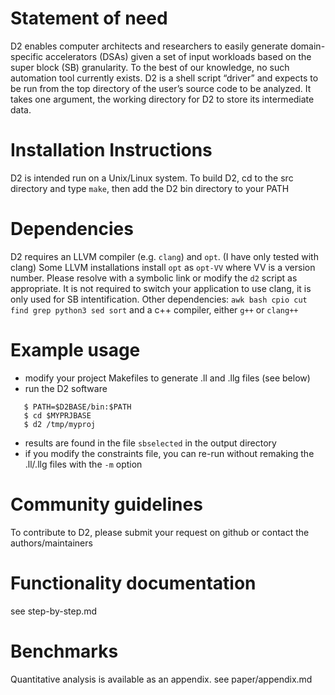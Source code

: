 # Statement of need
D2 enables computer architects and researchers to easily generate domain-specific accelerators (DSAs) given a set of input workloads based on the super block (SB) granularity. To the best of our knowledge, no such automation tool currently exists. D2 is a shell script “driver” and expects to be run from the top directory of the user’s source code to be analyzed. It takes one argument, the working directory for D2 to store its intermediate data.

# Installation Instructions

D2 is intended run on a Unix/Linux system. To build D2, cd to the src directory and type `make`, then add the D2 bin directory to your PATH

# Dependencies
D2 requires an LLVM compiler (e.g. `clang`) and `opt`. (I have only tested with clang)
Some LLVM installations install `opt` as `opt-VV` where VV is a version number. Please resolve with a symbolic link or modify the `d2` script as appropriate.
It is not required to switch your application to use clang, it is only used for SB intentification.
Other dependencies:
`awk bash cpio cut find grep python3 sed sort` and a c++ compiler, either `g++` or `clang++`

# Example usage

 - modify your project Makefiles to generate .ll and .llg files (see below)
 - run the D2 software
```
   $ PATH=$D2BASE/bin:$PATH
   $ cd $MYPRJBASE
   $ d2 /tmp/myproj
```
 - results are found in the file `sbselected` in the output directory
 - if you modify the constraints file, you can re-run without remaking the .ll/.llg files with the `-m` option

# Community guidelines

To contribute to D2, please submit your request on github or contact the authors/maintainers

# Functionality documentation

see step-by-step.md

# Benchmarks

Quantitative analysis is available as an appendix. see paper/appendix.md 

